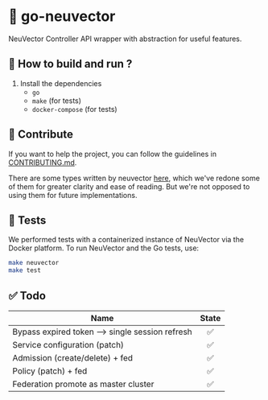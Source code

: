 # 🐛 go-neuvector

NeuVector Controller API wrapper with abstraction for useful features.

## 📖 How to build and run ?

1. Install the dependencies
    - `go`
    - `make` (for tests)
    - `docker-compose` (for tests)

## 🤝 Contribute

If you want to help the project, you can follow the guidelines in [CONTRIBUTING.md](./CONTRIBUTING.md).

There are some types written by neuvector [here](https://github.com/neuvector/neuvector/blob/main/controller/api), which we've redone some of them for greater clarity and ease of reading. But we're not opposed to using them for future implementations.

## 🧪 Tests

We performed tests with a containerized instance of NeuVector via the Docker platform.
To run NeuVector and the Go tests, use:

```bash
make neuvector
make test
```

## ✅ Todo

Name           | State
-------------  | :-------------:
Bypass expired token --> single session refresh | ✅
Service configuration (patch) | ✅
Admission (create/delete) + fed | ✅
Policy (patch) + fed | ✅
Federation promote as master cluster | ✅
